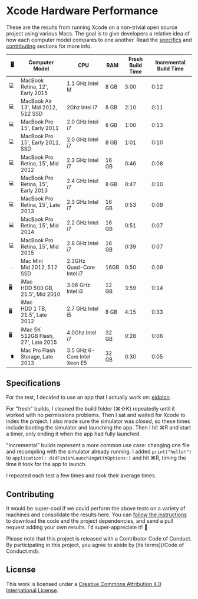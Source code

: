 Xcode Hardware Performance
==========================

These are the results from running Xcode on a non-trivial open source project using various Macs. The goal is to give developers a relative idea of how each computer model compares to one another. Read the [specifics](#specifications) and [contributing](#contributing) sections for more info.

🖥 |Computer Model | CPU | RAM | Fresh Build Time | Incremental Build Time |
--- | -------------- | --- | --- | ---------------- | ---------------------- |
💻 | MacBook </br>Retina, 12', Early 2015 | 1.1 GHz Intel M | 8 GB | 3:00 | 0:12
💻 | MacBook Air </br>13', Mid 2012, 512 SSD | 2Ghz Intel i7 | 8 GB | 2:10 | 0:11
💻 | MacBook Pro </br>15', Early 2011 | 2.0 GHz Intel i7 | 8 GB | 1:00 | 0:13
💻 | MacBook Pro </br>15', Early 2011, SSD | 2.0 GHz Intel i7 | 8 GB | 1:01 | 0:10 
💻 | MacBook Pro </br>Retina, 15', Mid 2012 | 2.3 GHz Intel i7 | 16 GB | 0:46 | 0:08
💻 | MacBook Pro </br>Retina, 15', Early 2013 | 2.4 GHz Intel i7 | 8 GB | 0:47 | 0:10
💻 | MacBook Pro </br>Retina, 15', Late 2013 | 2.3 GHz Intel i7 | 16 GB | 0:53 | 0:09
💻 | MacBook Pro </br>Retina, 15', Mid 2014 | 2.2 GHz Intel i7 | 16 GB | 0:51 | 0:07
💻 | MacBook Pro </br>Retina, 15', Mid 2015 | 2.8 GHz Intel i7 | 16 GB | 0:39 | 0:07
![](assets/mini.jpg) | Mac Mini </br> Mid 2012, 512 SSD | 2.3GHz Quad-Core Intel  i7 | 16GB | 0:50 | 0.09
🖥 | iMac </br>HDD 500 GB, 21.5', Mid 2010 | 3.06 GHz Intel i3 | 12 GB | 3:59 | 0:14
🖥 | iMac </br>HDD 1 TB, 21.5', Late 2012 | 2.7 GHz Intel i5 | 8 GB | 4:15 | 0:33
🖥 | iMac 5K </br>512GB Flash, 27', Late 2015 | 4.0Ghz Intel i7 | 32 GB | 0:28 | 0:06|
![](assets/pro.jpg) | Mac Pro Flash Storage, Late 2013 | 3.5 GHz 6-Core Intel Xeon E5 | 32 GB | 0:30 | 0:05




Specifications
--------------

For the test, I decided to use an app that I actually work on: [eidolon](https://github.com/artsy/eidolon). 

For "fresh" builds, I cleaned the build folder (⌘⇧K) repeatedly until it worked with no permissions problems. Then I sat and waited for Xcode to index the project. I also made sure the simulator was _closed_, so these times include booting the simulator and launching the app. Then I hit ⌘R and start a timer, only ending it when the app had fully launched.

"Incremental" builds represent a more common use case: changing one file and recompiling with the simulator already running. I added `print("hello!")` to `application(: didFinishLaunchingWithOptions:)` and hit ⌘R, timing the time it took for the app to launch. 

I repeated each test a few times and took their average times. 

Contributing
------------

It would be super-cool if we could perform the above tests on a variety of machines and consolidate the results here. You can [follow the instructions](https://github.com/artsy/eidolon#downloading-the-code) to download the code and the project dependencies, and send a pull request adding your own results. I'd super-appreciate it! :bow:

Please note that this project is released with a Contributor Code of Conduct. By participating in this project, you agree to abide by [its terms](/Code of Conduct.md).

License
-------

This work is licensed under a [Creative Commons Attribution 4.0 International License](http://creativecommons.org/licenses/by/4.0/).

